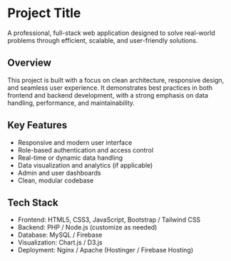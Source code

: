 # Project Title

A professional, full-stack web application designed to solve real-world problems through efficient, scalable, and user-friendly solutions.

## Overview

This project is built with a focus on clean architecture, responsive design, and seamless user experience. It demonstrates best practices in both frontend and backend development, with a strong emphasis on data handling, performance, and maintainability.

## Key Features

- Responsive and modern user interface
- Role-based authentication and access control
- Real-time or dynamic data handling
- Data visualization and analytics (if applicable)
- Admin and user dashboards
- Clean, modular codebase

## Tech Stack

- Frontend: HTML5, CSS3, JavaScript, Bootstrap / Tailwind CSS
- Backend: PHP / Node.js (customize as needed)
- Database: MySQL / Firebase
- Visualization: Chart.js / D3.js
- Deployment: Nginx / Apache (Hostinger / Firebase Hosting)
